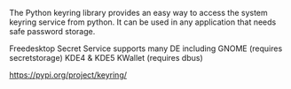 The Python keyring library provides an easy way to access the system keyring service from python. It can be used in any application that needs safe password storage.


Freedesktop Secret Service supports many DE including GNOME (requires secretstorage)
KDE4 & KDE5 KWallet (requires dbus)

https://pypi.org/project/keyring/
